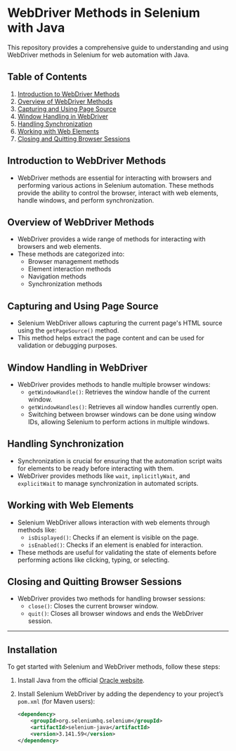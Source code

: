# WebDriver Methods in Selenium with Java

This repository provides a comprehensive guide to understanding and using WebDriver methods in Selenium for web automation with Java.

## Table of Contents
1. [Introduction to WebDriver Methods](#introduction-to-webdriver-methods)
2. [Overview of WebDriver Methods](#overview-of-webdriver-methods)
3. [Capturing and Using Page Source](#capturing-and-using-page-source)
4. [Window Handling in WebDriver](#window-handling-in-webdriver)
5. [Handling Synchronization](#handling-synchronization)
6. [Working with Web Elements](#working-with-web-elements)
7. [Closing and Quitting Browser Sessions](#closing-and-quitting-browser-sessions)

## Introduction to WebDriver Methods
- WebDriver methods are essential for interacting with browsers and performing various actions in Selenium automation. These methods provide the ability to control the browser, interact with web elements, handle windows, and perform synchronization.

## Overview of WebDriver Methods
- WebDriver provides a wide range of methods for interacting with browsers and web elements.
- These methods are categorized into:
  - Browser management methods
  - Element interaction methods
  - Navigation methods
  - Synchronization methods

## Capturing and Using Page Source
- Selenium WebDriver allows capturing the current page's HTML source using the `getPageSource()` method.
- This method helps extract the page content and can be used for validation or debugging purposes.

## Window Handling in WebDriver
- WebDriver provides methods to handle multiple browser windows:
  - `getWindowHandle()`: Retrieves the window handle of the current window.
  - `getWindowHandles()`: Retrieves all window handles currently open.
  - Switching between browser windows can be done using window IDs, allowing Selenium to perform actions in multiple windows.

## Handling Synchronization
- Synchronization is crucial for ensuring that the automation script waits for elements to be ready before interacting with them.
- WebDriver provides methods like `wait`, `implicitlyWait`, and `explicitWait` to manage synchronization in automated scripts.

## Working with Web Elements
- Selenium WebDriver allows interaction with web elements through methods like:
  - `isDisplayed()`: Checks if an element is visible on the page.
  - `isEnabled()`: Checks if an element is enabled for interaction.
- These methods are useful for validating the state of elements before performing actions like clicking, typing, or selecting.

## Closing and Quitting Browser Sessions
- WebDriver provides two methods for handling browser sessions:
  - `close()`: Closes the current browser window.
  - `quit()`: Closes all browser windows and ends the WebDriver session.

---

## Installation

To get started with Selenium and WebDriver methods, follow these steps:

1. Install Java from the official [Oracle website](https://www.oracle.com/java/technologies/javase-jdk14-downloads.html).
2. Install Selenium WebDriver by adding the dependency to your project’s `pom.xml` (for Maven users):

   ```xml
   <dependency>
       <groupId>org.seleniumhq.selenium</groupId>
       <artifactId>selenium-java</artifactId>
       <version>3.141.59</version>
   </dependency>
